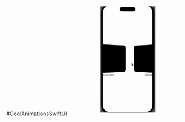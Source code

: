 #CoolAnimationsSwiftUI
<img src="GifDemoPreviews/geometry-reader.gif" alt="Created by Geometry Reader" width="300" height="300"/>
